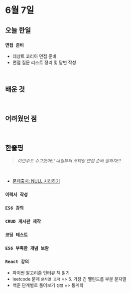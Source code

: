 <!-- 작성 샘플 -->

# 6월 7일

## 오늘 한일

### `면접 준비`

- 데상트 코리아 면접 준비
- 면접 질문 리스트 정리 및 답변 작성

<br>

## 배운 것

<br>

## 어려웠던 점

<br>

## 한줄평

> _이번주도 수고했어!!! 내일부터 코테랑 면접 준비 잘하자!!!_

<br>

<!-- 문제 출처 -->

- [문제출처: NULL 처리하기]

[문제출처: null 처리하기]: https://programmers.co.kr/learn/courses/30/lessons/59410

<!-- 제목 목록 -->

### `이력서 작성`

### `ES6 강의`

### `CRUD 게시판 제작`

### `코딩 테스트`

### `ES6 부족한 개념 보완`

### `React 강의`

- 파이썬 알고리즘 인터뷰 책 읽기
- leetcode 문제 `문자열 조작` => 5. 가장 긴 팰린드롬 부분 문자열
- 백준 단계별로 풀어보기 `정렬` => 통계학
